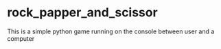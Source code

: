 # rock_papper_and_scissor
This is a simple python game running on the console between user and a computer
